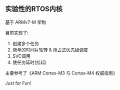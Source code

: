 ## 实验性的RTOS内核

基于 ARMv7-M 架构

目前实现了:
1. 创建多个任务
2. 简单的时间片轮转 & 抢占式优先级调度
3. SVC调用
4. 使任务延时(挂起)


主要参考了《ARM Cortex-M3 与 Cortex-M4 权威指南》

Just for Fun!